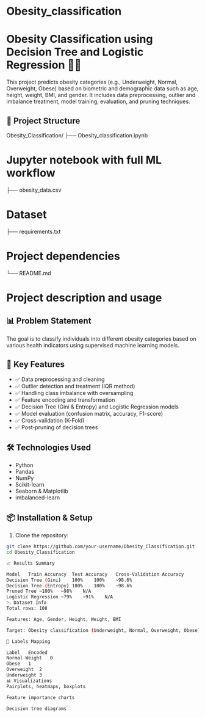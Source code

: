 # Obesity_classification

# Obesity Classification using Decision Tree and Logistic Regression 🧠🍔

This project predicts obesity categories (e.g., Underweight, Normal, Overweight, Obese) based on biometric and demographic data such as age, height, weight, BMI, and gender. It includes data preprocessing, outlier and imbalance treatment, model training, evaluation, and pruning techniques.

## 📁 Project Structure
Obesity_Classification/ 
├── Obesity_classification.ipynb 
# Jupyter notebook with full ML workflow 
├── obesity_data.csv 
# Dataset  
├── requirements.txt 
# Project dependencies 
└── README.md 
# Project description and usage


## 📊 Problem Statement

The goal is to classify individuals into different obesity categories based on various health indicators using supervised machine learning models.

## 🚀 Key Features

- ✅ Data preprocessing and cleaning
- ✅ Outlier detection and treatment (IQR method)
- ✅ Handling class imbalance with oversampling
- ✅ Feature encoding and transformation
- ✅ Decision Tree (Gini & Entropy) and Logistic Regression models
- ✅ Model evaluation (confusion matrix, accuracy, F1-score)
- ✅ Cross-validation (K-Fold)
- ✅ Post-pruning of decision trees

## 🛠️ Technologies Used

- Python
- Pandas
- NumPy
- Scikit-learn
- Seaborn & Matplotlib
- imbalanced-learn

## 📦 Installation & Setup

1. Clone the repository:
```bash
git clone https://github.com/your-username/Obesity_Classification.git
cd Obesity_Classification

📈 Results Summary

Model	Train Accuracy	Test Accuracy	Cross-Validation Accuracy
Decision Tree (Gini)	100%	100%	~98.6%
Decision Tree (Entropy)	100%	100%	~98.6%
Pruned Tree	~100%	~98%	N/A
Logistic Regression	~79%	~91%	N/A
📉 Dataset Info
Total rows: 108

Features: Age, Gender, Height, Weight, BMI

Target: Obesity classification (Underweight, Normal, Overweight, Obese)

📌 Labels Mapping

Label	Encoded
Normal Weight	0
Obese	1
Overweight	2
Underweight	3
📊 Visualizations
Pairplots, heatmaps, boxplots

Feature importance charts

Decision tree diagrams
